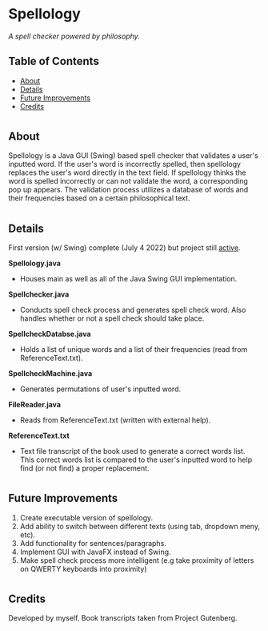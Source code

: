 # Spellology
*A spell checker powered by philosophy.*

## Table of Contents
- [About](#about)
- [Details](#details)
- [Future Improvements](#future-improvements)
- [Credits](#credits)

#

## About

Spellology is a Java GUI (Swing) based spell checker that validates a user's inputted word. If the user's word is incorrectly spelled, then spellology replaces the user's word directly in the text field. If spellology thinks the word is spelled incorrectly or can not validate the word, a corresponding pop up appears. The validation process utilizes a database of words and their frequencies based on a certain philosophical text. 

#

## Details
First version (w/ Swing) complete (July 4 2022) but project still [active](#future-improvements). 

**Spellology.java**

- Houses main as well as all of the Java Swing GUI implementation.

**Spellchecker.java**

- Conducts spell check process and generates spell check word. Also handles whether or not a spell check should take place.

**SpellcheckDatabse.java**

- Holds a list of unique words and a list of their frequencies (read from ReferenceText.txt).

**SpellcheckMachine.java**

- Generates permutations of user's inputted word.

**FileReader.java**

- Reads from ReferenceText.txt (written with external help).

**ReferenceText.txt**

- Text file transcript of the book used to generate a correct words list. This correct words list is compared to the user's inputted word to help find (or not find) a proper replacement.

#

## Future Improvements
1. Create executable version of spellology.
2. Add ability to switch between different texts (using tab, dropdown meny, etc).
3. Add functionality for sentences/paragraphs.
4. Implement GUI with JavaFX instead of Swing.
5. Make spell check process more intelligent (e.g take proximity of letters on QWERTY keyboards into proximity)

#

## Credits
Developed by myself. Book transcripts taken from Project Gutenberg.
